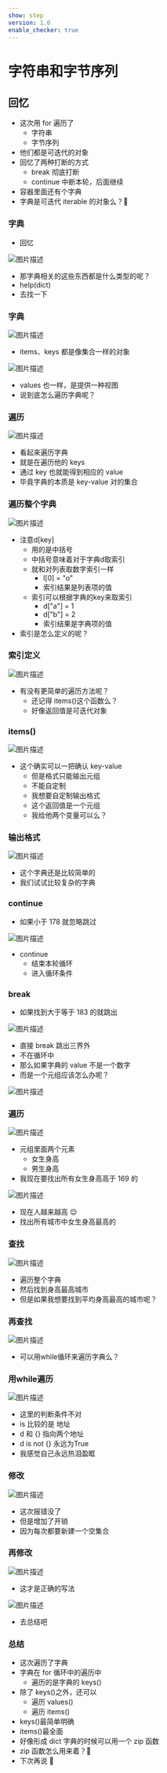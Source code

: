 ```yaml
---
show: step
version: 1.0
enable_checker: true
---
```


# 字符串和字节序列

## 回忆

- 这次用 for 遍历了
  - 字符串
  - 字节序列
- 他们都是可迭代的对象
- 回忆了两种打断的方式
  - break 彻底打断
  - continue 中断本轮，后面继续
- 容器里面还有个字典
- 字典是可迭代 iterable 的对象么？🤔

### 字典

- 回忆

![图片描述](https://doc.shiyanlou.com/courses/uid1190679-20211008-1633660690110)

- 那字典相关的这些东西都是什么类型的呢？
- help(dict)
- 去找一下

### 字典

![图片描述](https://doc.shiyanlou.com/courses/uid1190679-20211008-1633684066867)

- items、keys 都是像集合一样的对象

![图片描述](https://doc.shiyanlou.com/courses/uid1190679-20211008-1633684134273)

- values 也一样，是提供一种视图
- 说到底怎么遍历字典呢？

### 遍历

![图片描述](https://doc.shiyanlou.com/courses/uid1190679-20211008-1633684287614)

- 看起来遍历字典
- 就是在遍历他的 keys
- 通过 key 也就能得到相应的 value
- 毕竟字典的本质是 key-value 对的集合

### 遍历整个字典

![图片描述](https://doc.shiyanlou.com/courses/uid1190679-20211008-1633684423104)

- 注意d[key]
	- 用的是中括号
	- 中括号意味着对于字典d取索引
	- 就和对列表取数字索引一样
		- l[0] = "o"
		- 索引结果是列表项的值
	- 索引可以根据字典的key来取索引
		- d["a"] = 1
		- d["b"] = 2
		- 索引结果是字典项的值
- 索引是怎么定义的呢？

### 索引定义

![图片描述](https://doc.shiyanlou.com/courses/uid1190679-20220508-1651971908909)

- 有没有更简单的遍历方法呢？
	- 还记得 items()这个函数么？
	- 好像返回值是可迭代对象

### items()

![图片描述](https://doc.shiyanlou.com/courses/uid1190679-20211008-1633688784951)

- 这个确实可以一把确认 key-value
	- 但是格式只能输出元组
	- 不能自定制
	- 我想要自定制输出格式
	- 这个返回值是一个元组
	- 我给他两个变量可以么？

### 输出格式

![图片描述](https://doc.shiyanlou.com/courses/uid1190679-20211008-1633689334386)

- 这个字典还是比较简单的
- 我们试试比较复杂的字典

### continue

- 如果小于 178 就忽略跳过

![图片描述](https://doc.shiyanlou.com/courses/uid1190679-20211008-1633685001664)

- continue
  - 结束本轮循环
  - 进入循环条件

### break

- 如果找到大于等于 183 的就跳出

![图片描述](https://doc.shiyanlou.com/courses/uid1190679-20211008-1633685217021)

- 直接 break 跳出三界外
- 不在循环中
- 那么如果字典的 value 不是一个数字
- 而是一个元组应该怎么办呢？

![图片描述](https://doc.shiyanlou.com/courses/uid1190679-20211008-1633685502300)

### 遍历

![图片描述](https://doc.shiyanlou.com/courses/uid1190679-20211008-1633685502300)

- 元组里面两个元素
  - 女生身高
  - 男生身高
- 我现在要找出所有女生身高高于 169 的

![图片描述](https://doc.shiyanlou.com/courses/uid1190679-20211008-1633685695488)

- 现在人越来越高 😌
- 找出所有城市中女生身高最高的

### 查找

![图片描述](https://doc.shiyanlou.com/courses/uid1190679-20211008-1633686169846)

- 遍历整个字典
- 然后找到身高最高城市
- 但是如果我想要找到平均身高最高的城市呢？

### 再查找

![图片描述](https://doc.shiyanlou.com/courses/uid1190679-20211010-1633819753680)

- 可以用while循环来遍历字典么？

### 用while遍历

![图片描述](https://doc.shiyanlou.com/courses/uid1190679-20220729-1659068679847)

- 这里的判断条件不对
- is 比较的是 地址
- d 和 {} 指向两个地址
- d is not {} 永远为True
- 我感觉自己永远热泪盈眶


### 修改

![图片描述](https://doc.shiyanlou.com/courses/uid1190679-20220729-1659068774143)

- 这次报错没了
- 但是增加了开销
- 因为每次都要新建一个空集合

### 再修改

![图片描述](https://doc.shiyanlou.com/courses/uid1190679-20220729-1659068853166)

- 这才是正确的写法

![图片描述](https://doc.shiyanlou.com/courses/uid1190679-20220729-1659068924463)

- 去总结吧

### 总结

- 这次遍历了字典
- 字典在 for 循环中的遍历中
  - 遍历的是字典的 keys()
- 除了 keys()之外，还可以
  - 遍历 values()
  - 遍历 items()
- keys()最简单明确
- items()最全面
- 好像形成 dict 字典的时候可以用一个 zip 函数
- zip 函数怎么用来着？🤔
- 下次再说 👋
